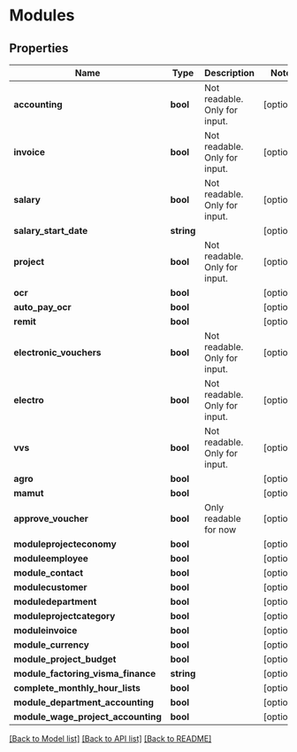 # Modules

## Properties
Name | Type | Description | Notes
------------ | ------------- | ------------- | -------------
**accounting** | **bool** | Not readable. Only for input. | [optional] 
**invoice** | **bool** | Not readable. Only for input. | [optional] 
**salary** | **bool** | Not readable. Only for input. | [optional] 
**salary_start_date** | **string** |  | [optional] 
**project** | **bool** | Not readable. Only for input. | [optional] 
**ocr** | **bool** |  | [optional] 
**auto_pay_ocr** | **bool** |  | [optional] 
**remit** | **bool** |  | [optional] 
**electronic_vouchers** | **bool** | Not readable. Only for input. | [optional] 
**electro** | **bool** | Not readable. Only for input. | [optional] 
**vvs** | **bool** | Not readable. Only for input. | [optional] 
**agro** | **bool** |  | [optional] 
**mamut** | **bool** |  | [optional] 
**approve_voucher** | **bool** | Only readable for now | [optional] 
**moduleprojecteconomy** | **bool** |  | [optional] 
**moduleemployee** | **bool** |  | [optional] 
**module_contact** | **bool** |  | [optional] 
**modulecustomer** | **bool** |  | [optional] 
**moduledepartment** | **bool** |  | [optional] 
**moduleprojectcategory** | **bool** |  | [optional] 
**moduleinvoice** | **bool** |  | [optional] 
**module_currency** | **bool** |  | [optional] 
**module_project_budget** | **bool** |  | [optional] 
**module_factoring_visma_finance** | **string** |  | [optional] 
**complete_monthly_hour_lists** | **bool** |  | [optional] 
**module_department_accounting** | **bool** |  | [optional] 
**module_wage_project_accounting** | **bool** |  | [optional] 

[[Back to Model list]](../README.md#documentation-for-models) [[Back to API list]](../README.md#documentation-for-api-endpoints) [[Back to README]](../README.md)


